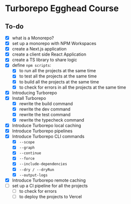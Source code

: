 # Turborepo Egghead Course

## To-do
- [x] what is a Monorepo?
- [x] set up a monorepo with NPM Workspaces
- [x] create a Next.js application
- [x] create a client side React Application
- [x] create a TS library to share logic
- [x] define `npm scripts`:
  - [x] to run all the projects at the same time
  - [x] to test all the projects at the same time
  - [x] to build all the projects at the same time
  - [x] to check for errors in all the projects at the same time
- [x] Introducing Turborepo
- [x] Install Turborepo
  - [x] rewrite the build command
  - [x] rewrite the dev command
  - [x] rewrite the test command
  - [x] rewrite the typecheck command
- [x] Introduce Turborepo local caching
- [x] Introduce Turborepo pipelines
- [x] Introduce Turborepo CLI commands
  - [x] `--scope`
  - [x] `--graph`
  - [x] `--continue`
  - [x] `--force`
  - [x] `--include-dependencies`
  - [x] `--dry / --dryRun`
  - [x] `--output-logs`
- [x] Introduce Turborepo remote caching
- [ ] set up a CI pipeline for all the projects
  - [ ] to check for errors
  - [ ] to deploy the projects to Vercel
